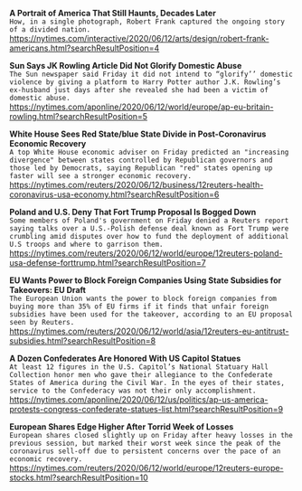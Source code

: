 **A Portrait of America That Still Haunts, Decades Later**\
`How, in a single photograph, Robert Frank captured the ongoing story of a divided nation.`\
https://nytimes.com/interactive/2020/06/12/arts/design/robert-frank-americans.html?searchResultPosition=4

**Sun Says JK Rowling Article Did Not Glorify Domestic Abuse**\
`The Sun newspaper said Friday it did not intend to “glorify’’ domestic violence by giving a platform to Harry Potter author J.K. Rowling’s ex-husband just days after she revealed she had been a victim of domestic abuse.`\
https://nytimes.com/aponline/2020/06/12/world/europe/ap-eu-britain-rowling.html?searchResultPosition=5

**White House Sees Red State/blue State Divide in Post-Coronavirus Economic Recovery**\
`A top White House economic adviser on Friday predicted an "increasing divergence" between states controlled by Republican governors and those led by Democrats, saying Republican "red" states opening up faster will see a stronger economic recovery.`\
https://nytimes.com/reuters/2020/06/12/business/12reuters-health-coronavirus-usa-economy.html?searchResultPosition=6

**Poland and U.S. Deny That Fort Trump Proposal Is Bogged Down**\
`Some members of Poland's government on Friday denied a Reuters report saying talks over a U.S.-Polish defense deal known as Fort Trump were crumbling amid disputes over how to fund the deployment of additional U.S troops and where to garrison them.`\
https://nytimes.com/reuters/2020/06/12/world/europe/12reuters-poland-usa-defense-forttrump.html?searchResultPosition=7

**EU Wants Power to Block Foreign Companies Using State Subsidies for Takeovers: EU Draft**\
`The European Union wants the power to block foreign companies from buying more than 35% of EU firms if it finds that unfair foreign subsidies have been used for the takeover, according to an EU proposal seen by Reuters.`\
https://nytimes.com/reuters/2020/06/12/world/asia/12reuters-eu-antitrust-subsidies.html?searchResultPosition=8

**A Dozen Confederates Are Honored With US Capitol Statues**\
`At least 12 figures in the U.S. Capitol’s National Statuary Hall Collection honor men who gave their allegiance to the Confederate States of America during the Civil War. In the eyes of their states, service to the Confederacy was not their only accomplishment.`\
https://nytimes.com/aponline/2020/06/12/us/politics/ap-us-america-protests-congress-confederate-statues-list.html?searchResultPosition=9

**European Shares Edge Higher After Torrid Week of Losses**\
`European shares closed slightly up on Friday after heavy losses in the previous session, but marked their worst week since the peak of the coronavirus sell-off due to persistent concerns over the pace of an economic recovery.`\
https://nytimes.com/reuters/2020/06/12/world/europe/12reuters-europe-stocks.html?searchResultPosition=10

